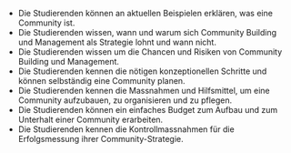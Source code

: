* Die Studierenden können an aktuellen Beispielen erklären, was eine Community ist.
* Die Studierenden wissen, wann und warum sich Community Building und Management als Strategie lohnt und wann nicht.
* Die Studierenden wissen um die Chancen und Risiken von Community Building und Management. 
* Die Studierenden kennen die nötigen konzeptionellen Schritte und können selbständig eine Community planen.
* Die Studierenden kennen die Massnahmen und Hilfsmittel, um eine Community aufzubauen, zu organisieren und zu pflegen.
* Die Studierenden können ein einfaches Budget zum Aufbau und zum Unterhalt einer Community erarbeiten.
* Die Studierenden kennen die Kontrollmassnahmen für die Erfolgsmessung ihrer Community-Strategie.
